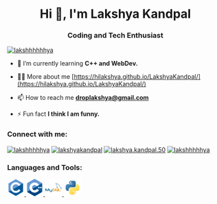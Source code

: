 
<h1 align="center">Hi 👋, I'm Lakshya Kandpal</h1>
<h3 align="center">Coding and Tech Enthusiast</h3>

<p align="left"> <a href="https://twitter.com/lakshhhhhhya" target="blank"><img src="https://img.shields.io/twitter/follow/lakshhhhhhya?logo=twitter&style=for-the-badge" alt="lakshhhhhhya" /></a> </p>

- 🌱 I’m currently learning **C++ and WebDev.**

- 👨‍💻 More about me [https://hilakshya.github.io/LakshyaKandpal/](https://hilakshya.github.io/LakshyaKandpal/)

- 📫 How to reach me **droplakshya@gmail.com**

- ⚡ Fun fact **I think I am funny.**

<h3 align="left">Connect with me:</h3>
<p align="left">
<a href="https://twitter.com/lakshhhhhhya" target="blank"><img align="center" src="https://raw.githubusercontent.com/rahuldkjain/github-profile-readme-generator/master/src/images/icons/Social/twitter.svg" alt="lakshhhhhya" height="30" width="40" /></a>
<a href="https://linkedin.com/in/lakshyakandpal" target="blank"><img align="center" src="https://raw.githubusercontent.com/rahuldkjain/github-profile-readme-generator/master/src/images/icons/Social/linked-in-alt.svg" alt="lakshyakandpal" height="30" width="40" /></a>
<a href="https://fb.com/lakshya.kandpal.50" target="blank"><img align="center" src="https://raw.githubusercontent.com/rahuldkjain/github-profile-readme-generator/master/src/images/icons/Social/facebook.svg" alt="lakshya.kandpal.50" height="30" width="40" /></a>
<a href="https://instagram.com/real.lakshhhhhya" target="blank"><img align="center" src="https://raw.githubusercontent.com/rahuldkjain/github-profile-readme-generator/master/src/images/icons/Social/instagram.svg" alt="lakshhhhhya" height="30" width="40" /></a>
</p>

<h3 align="left">Languages and Tools:</h3>
<p align="left"> <a href="https://www.cprogramming.com/" target="_blank" rel="noreferrer"> <img src="https://raw.githubusercontent.com/devicons/devicon/master/icons/c/c-original.svg" alt="c" width="40" height="40"/> </a> <a href="https://www.w3schools.com/cpp/" target="_blank" rel="noreferrer"> <img src="https://raw.githubusercontent.com/devicons/devicon/master/icons/cplusplus/cplusplus-original.svg" alt="cplusplus" width="40" height="40"/> </a> <a href="https://www.mysql.com/" target="_blank" rel="noreferrer"> <img src="https://raw.githubusercontent.com/devicons/devicon/master/icons/mysql/mysql-original-wordmark.svg" alt="mysql" width="40" height="40"/> </a> <a href="https://www.python.org" target="_blank" rel="noreferrer"> <img src="https://raw.githubusercontent.com/devicons/devicon/master/icons/python/python-original.svg" alt="python" width="40" height="40"/> </a> </p>
